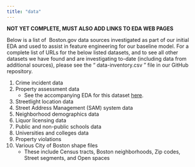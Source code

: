 ```yaml
---
title: "data"
---
```


**NOT YET COMPLETE, MUST ALSO ADD LINKS TO EDA WEB PAGES**

Below is a list of ​ Boston.gov​ data sources investigated as part of our initial EDA and used to assist in feature engineering for our baseline model. For a complete list of URLs for the below listed datasets, and to see all other datasets we have found and are investigating to-date (including data from additional sources), please see the “​ data-inventory.csv​ ” file in our GitHub repository.

1. Crime incident data
1. Property assessment data
    - See the accompanying EDA for this dataset [here](pages/data-property.md).
1. Streetlight location data
1. Street Address Management (SAM) system data
1. Neighborhood demographics data
1. Liquor licensing data
1. Public and non-public schools data
1. Universities and colleges data
1. Property violations
1. Various City of Boston shape files
    - These include Census tracts, Boston neighborhoods, Zip codes, Street segments, and Open spaces